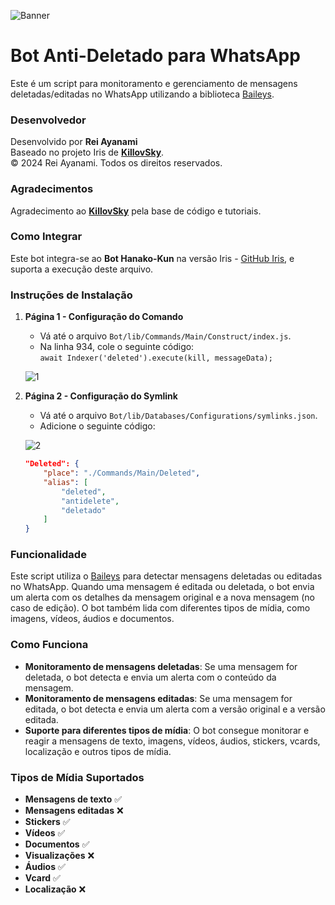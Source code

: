 ![Banner](https://i.ibb.co/1bD6P3f/image.jpg)

# Bot Anti-Deletado para WhatsApp

Este é um script para monitoramento e gerenciamento de mensagens deletadas/editadas no WhatsApp utilizando a biblioteca [Baileys](https://github.com/WhiskeySockets/Baileys).

### Desenvolvedor
Desenvolvido por **Rei Ayanami**  
Baseado no projeto Iris de **[KillovSky](https://github.com/KillovSky)**.  
© 2024 Rei Ayanami. Todos os direitos reservados.

### Agradecimentos
Agradecimento ao **[KillovSky](https://github.com/KillovSky)** pela base de código e tutoriais.

### Como Integrar
Este bot integra-se ao **Bot Hanako-Kun** na versão Iris - [GitHub Iris](https://github.com/KillovSky/iris), e suporta a execução deste arquivo.

### Instruções de Instalação

1. **Página 1 - Configuração do Comando**
   - Vá até o arquivo `Bot/lib/Commands/Main/Construct/index.js`.
   - Na linha 934, cole o seguinte código:  
     `await Indexer('deleted').execute(kill, messageData);`
   
   ![1](https://i.ibb.co/cc46vd9/Captura-de-tela-2024-11-20-015953.png)

2. **Página 2 - Configuração do Symlink**
   - Vá até o arquivo `Bot/lib/Databases/Configurations/symlinks.json`.
   - Adicione o seguinte código:
   
   ![2](https://i.ibb.co/jrthttS/Captura-de-tela-2024-11-20-020427.png)
   
     ```json
     "Deleted": {
         "place": "./Commands/Main/Deleted",
         "alias": [
             "deleted",
             "antidelete",
             "deletado"
         ]
     }
     ```

### Funcionalidade

Este script utiliza o [Baileys](https://github.com/WhiskeySockets/Baileys) para detectar mensagens deletadas ou editadas no WhatsApp. Quando uma mensagem é editada ou deletada, o bot envia um alerta com os detalhes da mensagem original e a nova mensagem (no caso de edição). O bot também lida com diferentes tipos de mídia, como imagens, vídeos, áudios e documentos.

### Como Funciona

- **Monitoramento de mensagens deletadas**: Se uma mensagem for deletada, o bot detecta e envia um alerta com o conteúdo da mensagem.
- **Monitoramento de mensagens editadas**: Se uma mensagem for editada, o bot detecta e envia um alerta com a versão original e a versão editada.
- **Suporte para diferentes tipos de mídia**: O bot consegue monitorar e reagir a mensagens de texto, imagens, vídeos, áudios, stickers, vcards, localização e outros tipos de mídia.

### Tipos de Mídia Suportados

- **Mensagens de texto** ✅
- **Mensagens editadas** ❌
- **Stickers** ✅
- **Vídeos** ✅
- **Documentos** ✅
- **Visualizações** ❌
- **Áudios** ✅
- **Vcard** ✅
- **Localização** ❌
